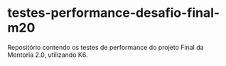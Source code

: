 # testes-performance-desafio-final-m20
Repositório contendo os testes de performance do projeto Final da Mentoria 2.0, utilizando K6.
